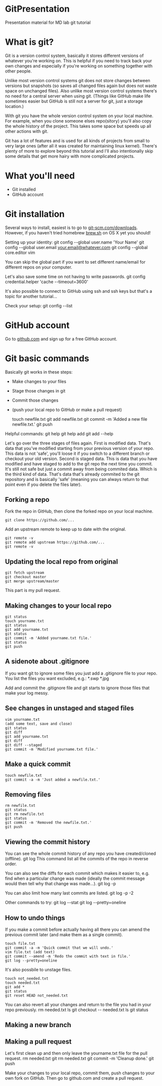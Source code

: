 # GitPresentation
Presentation material for MD lab git tutorial

# What is git?

Git is a version control system, basically it stores different versions of whatever you're working on. This is helpful if you need to track back your own changes and especially if you're working on something together with other people. 

Unlike most version control systems git does not store changes between versions but snapshots (so saves all changed files again but does not waste space on unchanged files). Also unlike most version control systems there's no need for a central server when using git. (Things like GitHub make life sometimes easier but GitHub is still not a server for git, just a storage location.)

With git you have the whole version control system on your local machine. For example, when you clone someone elses repo(sitory) you'll also copy the whole history of the project. This takes some space but speeds up all other actions with git. 

Git has a lot of features and is used for all kinds of projects from small to very large ones (after all it was created for maintaining linux kernel). There's plenty of more to explore beyond this tutorial and I'll also intentionally skip some details that get more hairy with more complicated projects. 

# What you'll need
-   Git installed
-   GitHub account

# Git installation

Several ways to install, easiest is to go to [git-scm.com/downloads](git-scm.com/downloads). However, if you haven't tried homebrew [brew.sh](brew.sh) on OS X yet you should! 

Setting up your identity:
    git config --global user.name 'Your Name'
    git config --global user.email your.email@whatever.com
    git config --global core.editor vim

You can skip the global part if you want to set different name/email for different repos on your computer. 

Let's also save some time on not having to write passwords. 
    git config credential.helper 'cache --timeout=3600'

It's also possible to connect to GitHub using ssh and ssh keys but that's a topic for another tutorial... 


Check your setup:
    git config --list

# GitHub account

Go to [github.com](github.com) and sign up for a free GitHub account. 

# Git basic commands

Basically git works in these steps:
-   Make changes to your files
-   Stage those changes in git
-   Commit those changes
-   (push your local repo to GitHub or make a pull request)

    touch newfile.txt
    git add newfile.txt
    git commit -m 'Added a new file newfile.txt.'
    git push 


Helpful commands:
    git help
    git help add
    git add --help


Let's go over the three stages of files again. First is modified data. That's data that you've modified starting from your previous version of your repo. This data is not 'safe', you'll loose it if you switch to a different branch or checkout your old version. Second is staged data. This is data that you have modified and have staged to add to the git repo the next time you commit. It's still not safe but just a commit away from being commited data. Which is the third kind of data. That's data that's already commited to the git repository and is basically 'safe' (meaning you can always return to that point even if you delete the files later). 

## Forking a repo

Fork the repo in GitHub, then clone the forked repo on your local machine. 

    git clone https://github.com/...

Add an upstream remote to keep up to date with the original.

    git remote -v 
    git remote add upstream https://github.com/...
    git remote -v

## Updating the local repo from original

    git fetch upstream
    git checkout master
    git merge upstream/master

This part is my pull request.

## Making changes to your local repo

    git status
    touch yourname.txt
    git status
    git add yourname.txt
    git status
    git commit -m 'Added yourname.txt file.'
    git status
    git push

## A sidenote about .gitignore

If you want git to ignore some files you just add a .gitignore file to your repo. You list the files you want excluded, e.g.:
    *.swp
    *.jpg

Add and commit the .gitignore file and git starts to ignore those files that make your log messy. 

## See changes in unstaged and staged files 

    vim yourname.txt
    (add some text, save and close)
    git status
    git diff 
    git add yourname.txt
    git diff
    git diff --staged
    git commit -m 'Modified yourname.txt file.'

## Make a quick commit 

    touch newfile.txt
    git commit -a -m 'Just added a newfile.txt.'

## Removing files

    rm newfile.txt
    git status
    git rm newfile.txt
    git status
    git commit -m 'Removed the newfile.txt.'
    git push

## Viewing the commit history

You can see the whole commit history of any repo you have created/cloned (offline).
    git log
This command list all the commits of the repo in reverse order.

You can also see the diffs for each commit which makes it easier to, e.g. find when a particular change was made (ideally the commit message would then tell why that change was made...).
    git log -p 

You can also limit how many last commits are listed.
    git log -p -2

Other commands to try:
    git log --stat
    git log --pretty=oneline


## How to undo things

If you make a commit before actually having all there you can amend the previous commit later (and make them as a single commit).

    touch file.txt
    git commit -a -m 'Quick commit that we will undo.'
    vim file.txt (add text)
    git commit --amend -m 'Redo the commit with text in file.'
    git log --pretty=oneline

It's also possbile to unstage files.

    touch not_needed.txt
    touch needed.txt
    git add *
    git status
    git reset HEAD not_needed.txt

You can also revert all your changes and return to the file you had in your repo previously.
    rm needed.txt
    ls
    git checkout -- needed.txt
    ls
    git status

## Making a new branch 


## Making a pull request

Let's first clean up and then only leave the yourname.txt file for the pull request.
    rm needed.txt
    git rm needed.txt
    git commit -m 'Cleanup done.'
    git push

Make your changes to your local repo, commit them, push changes to your own fork on GitHub. Then go to github.com and create a pull request. 
